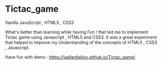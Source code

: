 # Tictac_game
Vanilla JavaScript , HTML5 , CSS3

What's better than learning while having Fun ! that led me to implement Tictac game using Javascript , HTML5 and CSS3. It was a great experiment that helped to
improve my Understanding of the concepts of HTML5 , CSS3 , Javascript.

Have fun with demo : https://jaafardialloo.github.io/Tictac_game/
